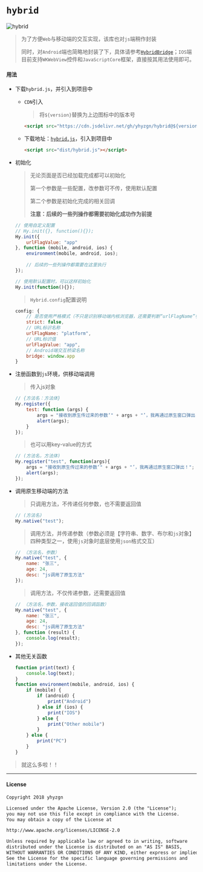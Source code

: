 # `hybrid`

![hybrid](https://img.shields.io/badge/hybrid-1.0.1-brightgreen.svg)

> 为了方便`Web`与移动端的交互实现，该库也对`js`端稍作封装
>
> 同时，对`Android`端也简略地封装了下，具体请参考[`HybridBridge`](https://github.com/yhyzgn/Widgets#HybridBridge)；`IOS`端目前支持`WKWebView`控件和`JavaScriptCore`框架，直接按其用法使用即可。



#### 用法

* 下载`hybrid.js`，并引入到项目中

  * `CDN`引入

    > 将`${version}`替换为上边图标中的版本号

    ```html
    <script src="https://cdn.jsdelivr.net/gh/yhyzgn/hybrid@${version}/dist/hybrid.js"></script>
    ```

  * 下载地址：[`hybrid.js`](https://github.com/yhyzgn/hybrid/blob/master/dist/hybrid.js)，引入到项目中

    ```html
    <script src="dist/hybrid.js"></script>
    ```

* 初始化

  > 无论页面是否已经加载完成都可以初始化
  >
  > 第一个参数是一些配置，改参数可不传，使用默认配置
  >
  > 第二个参数是初始化完成的相关回调
  >
  > **注意：后续的一些列操作都需要初始化成功作为前提**

  ```javascript
  // 使用自定义配置
  // Hy.init({}, function(){});
  Hy.init({
      urlFlagValue: "app"
  }, function (mobile, android, ios) {
      environment(mobile, android, ios);
      
      // 后续的一些列操作都需要在这里执行  	
  });
  
  // 使用默认配置时，可以这样初始化
  Hy.init(function(){});
  ```
  > `Hybrid.config`配置说明

  ```javascript
  config: {
      // 是否使用严格模式（不只是识别移动端内核浏览器，还需要判断“urlFlagName”参数），默认为false
      strict: false,
      // URL标识名称
      urlFlagName: "platform",
      // URL标识值
      urlFlagValue: "app",
      // Android端交互桥梁名称
      bridge: window.app
  }
  ```

* 注册函数到`js`环境，供移动端调用

  > 传入js对象

  ```javascript
  // {方法名：方法体}
  Hy.register({
      test: function (args) {
          args = "接收到原生传过来的参数‘" + args + "’，我再通过原生窗口弹出！";
          alert(args);
      }
  });
  ```

  > 也可以用key-value的方式

  ```javascript
  // (方法名，方法体)
  Hy.register("test", function(args){
      args = "接收到原生传过来的参数‘" + args + "’，我再通过原生窗口弹出！";
      alert(args);
  });
  ```

* 调用原生移动端的方法

  > 只调用方法，不传递任何参数，也不需要返回值

  ```javascript
  // (方法名)
  Hy.native("test");
  ```

  > 调用方法，并传递参数（参数必须是【字符串、数字、布尔和`js`对象】四种类型之一，使用`js`对象时底层使用`json`格式交互）

  ```javascript
  // （方法名，参数）
  Hy.native("test", {
      name: "张三",
      age: 24,
      desc: "js调用了原生方法"
  });
  ```

  > 调用方法，不仅传递参数，还需要返回值

  ```javascript
  // （方法名，参数，接收返回值的回调函数）
  Hy.native("test", {
      name: "张三",
      age: 24,
      desc: "js调用了原生方法"
  }, function (result) {
      console.log(result);
  });
  ```

* 其他无关函数

  ```js
  function print(text) {
      console.log(text);
  }
  function environment(mobile, android, ios) {
      if (mobile) {
          if (android) {
              print("Android")
          } else if (ios) {
              print("IOS")
          } else {
              print("Other mobile")
          }
      } else {
          print("PC")
      }
  }
  ```

> 就这么多啦！！

----

#### License

```tex
Copyright 2018 yhyzgn

Licensed under the Apache License, Version 2.0 (the "License");
you may not use this file except in compliance with the License.
You may obtain a copy of the License at

http://www.apache.org/licenses/LICENSE-2.0

Unless required by applicable law or agreed to in writing, software
distributed under the License is distributed on an "AS IS" BASIS,
WITHOUT WARRANTIES OR CONDITIONS OF ANY KIND, either express or implied.
See the License for the specific language governing permissions and
limitations under the License.
```



